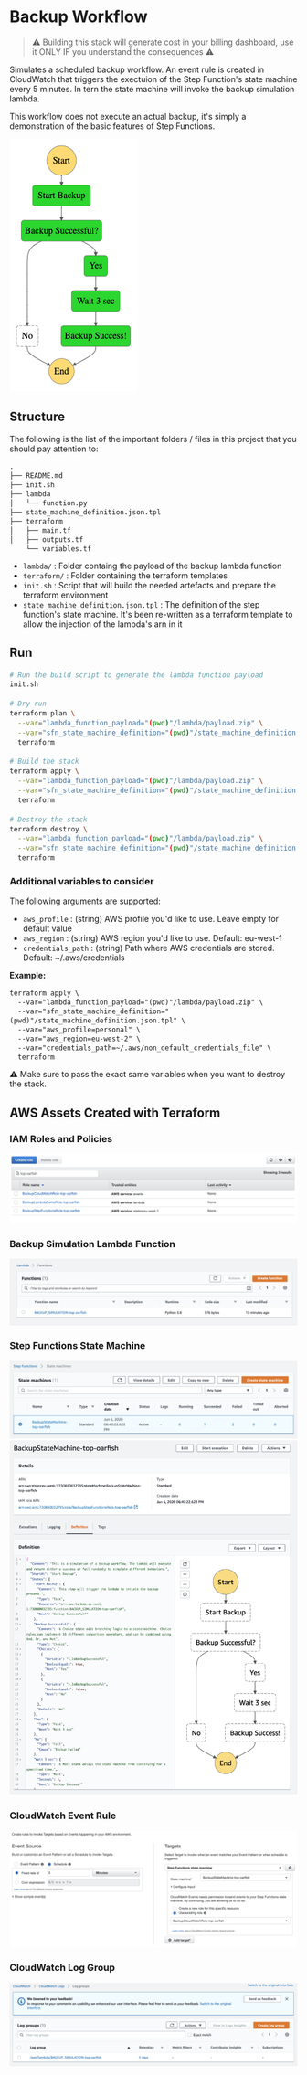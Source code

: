 # Backup Workflow
> ⚠️ Building this stack will generate cost in your billing dashboard, use it ONLY IF you understand the consequences ⚠️

Simulates a scheduled backup workflow. An event rule is created in CloudWatch that triggers the exectuion of the Step Function's state machine every 5 minutes. In tern the state machine will invoke the backup simulation lambda.

This workflow does not execute an actual backup, it's simply a demonstration of the basic features of Step Functions.

!["State Machine Execution"](./_assets/FB8FAAE9-EA32-413B-B191-5381SSS1D38B8.png)

## Structure

The following is the list of the important folders / files in this project that you should pay attention to:
```
.
├── README.md
├── init.sh
├── lambda
│   └── function.py
├── state_machine_definition.json.tpl
├── terraform
│   ├── main.tf
│   ├── outputs.tf
    └── variables.tf
```

- `lambda/` : Folder containg the payload of the backup lambda function
- `terraform/` : Folder containing the terraform templates
- `init.sh` : Script that will build the needed artefacts and prepare the terraform environment
- `state_machine_definition.json.tpl` : The definition of the step function's state machine. It's been re-written as a terraform template to allow the injection of the lambda's arn in it

## Run

```sh
# Run the build script to generate the lambda function payload
init.sh

# Dry-run
terraform plan \
  --var="lambda_function_payload="(pwd)"/lambda/payload.zip" \
  --var="sfn_state_machine_definition="(pwd)"/state_machine_definition.json.tpl" \
  terraform

# Build the stack
terraform apply \
  --var="lambda_function_payload="(pwd)"/lambda/payload.zip" \
  --var="sfn_state_machine_definition="(pwd)"/state_machine_definition.json.tpl" \
  terraform

# Destroy the stack
terraform destroy \
  --var="lambda_function_payload="(pwd)"/lambda/payload.zip" \
  --var="sfn_state_machine_definition="(pwd)"/state_machine_definition.json.tpl" \
  terraform
```

### Additional variables to consider

The following arguments are supported:

- `aws_profile` : (string) AWS profile you'd like to use. Leave empty for default value
- `aws_region` : (string) AWS region you'd like to use. Default: eu-west-1
- `credentials_path` : (string) Path where AWS credentials are stored. Default: ~/.aws/credentials

**Example:**
```
terraform apply \
  --var="lambda_function_payload="(pwd)"/lambda/payload.zip" \
  --var="sfn_state_machine_definition="(pwd)"/state_machine_definition.json.tpl" \
  --var="aws_profile=personal" \
  --var="aws_region=eu-west-2" \
  --var="credentials_path=~/.aws/non_default_credentials_file" \
  terraform
```

⚠️ Make sure to pass the exact same variables when you want to destroy the stack.

## AWS Assets Created with Terraform

### IAM Roles and Policies

!["IAM Roles and Policies"](./_assets/08723B45-EB14-49FE-8DF2-8C37F6E4D927.png)

### Backup Simulation Lambda Function

!["Backup Simulation Lambda Function"](./_assets/F364A6D2-9A5F-4FF9-AE89-3EF9EA9CE641.png)

### Step Functions State Machine

!["Step Functions State Machine"](./_assets/470714DE-7962-4E16-AAE7-F6B3CBA88F3E.png)
!["Step Functions State Machine Definition"](./_assets/FB8F40E9-EC32-413B-B191-5381481D38B8.png)

### CloudWatch Event Rule

!["CloudWatch Event Rule"](./_assets/0AC2C839-46CA-4FF1-8D39-6BBD7E4D6ADF.png)

### CloudWatch Log Group

!["CloudWatch Log Group"](./_assets/2BE10541-934B-42B6-82D2-3C1001112738.png)